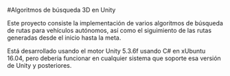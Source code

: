#Algoritmos de búsqueda 3D en Unity

Este proyecto consiste la implementación de varios algoritmos de búsqueda de rutas para vehículos autónomos, así como el siguimiento de las rutas generadas desde el inicio hasta la meta.

Está desarrollado usando el motor Unity 5.3.6f usando C# en xUbuntu 16.04, pero deberia funcionar en cualquier sistema que soporte esa versión de Unity y posteriores.